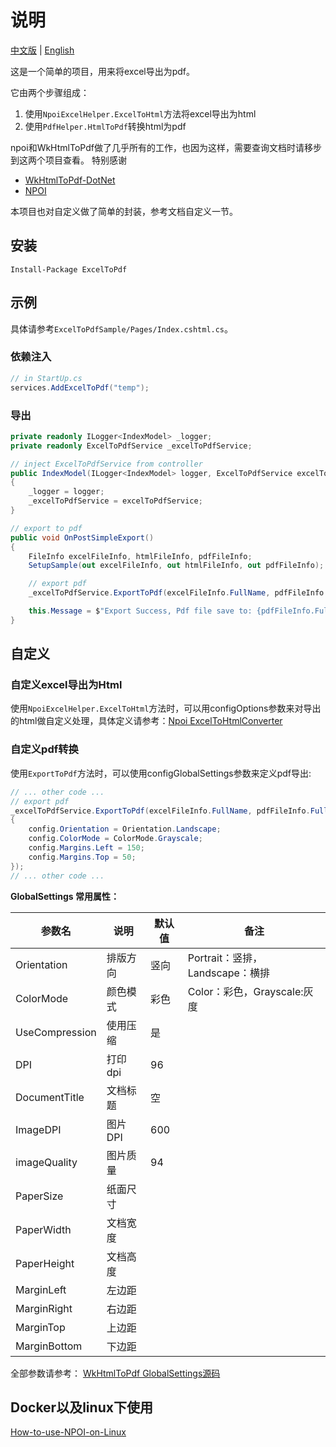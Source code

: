 # 说明

[中文版](/README.md) | [English](./doc/README_En.md)

这是一个简单的项目，用来将excel导出为pdf。

它由两个步骤组成：
1. 使用`NpoiExcelHelper.ExcelToHtml`方法将excel导出为html
2. 使用`PdfHelper.HtmlToPdf`转换html为pdf

npoi和WkHtmlToPdf做了几乎所有的工作，也因为这样，需要查询文档时请移步到这两个项目查看。
特别感谢
- [WkHtmlToPdf-DotNet](https://github.com/HakanL/WkHtmlToPdf-DotNet)
- [NPOI](https://github.com/nissl-lab/npoi/wiki/How-to-use-NPOI-on-Linux)

本项目也对自定义做了简单的封装，参考文档自定义一节。

## 安装

```
Install-Package ExcelToPdf
```

## 示例

具体请参考`ExcelToPdfSample/Pages/Index.cshtml.cs`。

### 依赖注入
```csharp
// in StartUp.cs
services.AddExcelToPdf("temp");
```

### 导出
```csharp
private readonly ILogger<IndexModel> _logger;
private readonly ExcelToPdfService _excelToPdfService;

// inject ExcelToPdfService from controller
public IndexModel(ILogger<IndexModel> logger, ExcelToPdfService excelToPdfService)
{
	_logger = logger;
	_excelToPdfService = excelToPdfService;
}

// export to pdf
public void OnPostSimpleExport()
{
	FileInfo excelFileInfo, htmlFileInfo, pdfFileInfo;
	SetupSample(out excelFileInfo, out htmlFileInfo, out pdfFileInfo);

	// export pdf
	_excelToPdfService.ExportToPdf(excelFileInfo.FullName, pdfFileInfo.FullName);

	this.Message = $"Export Success, Pdf file save to: {pdfFileInfo.FullName}";
}
```

## 自定义

### 自定义excel导出为Html

使用`NpoiExcelHelper.ExcelToHtml`方法时，可以用configOptions参数来对导出的html做自定义处理，具体定义请参考：[Npoi ExcelToHtmlConverter](https://github.com/nissl-lab/npoi/blob/edac37ddf7c442e8e66b47f72d53d9aa81c5db35/ooxml/SS/Converter/ExcelToHtmlConverter.cs)


### 自定义pdf转换

使用`ExportToPdf`方法时，可以使用configGlobalSettings参数来定义pdf导出:
```csharp
// ... other code ...
// export pdf
_excelToPdfService.ExportToPdf(excelFileInfo.FullName, pdfFileInfo.FullName, configPdfGlobalSettings: config =>
{
	config.Orientation = Orientation.Landscape;
	config.ColorMode = ColorMode.Grayscale;
	config.Margins.Left = 150;
	config.Margins.Top = 50;
});
// ... other code ...
```

**GlobalSettings 常用属性：**

|参数名|说明|默认值|备注|
|-|-|-|-|
|Orientation|排版方向|竖向|Portrait：竖排，Landscape：横排|
|ColorMode|颜色模式|彩色|Color：彩色，Grayscale:灰度|
|UseCompression|使用压缩|是||
|DPI|打印dpi|96|
|DocumentTitle|文档标题|空||
|ImageDPI|图片DPI|600||
|imageQuality|图片质量|94||
|PaperSize|纸面尺寸||
|PaperWidth|文档宽度||
|PaperHeight|文档高度||
|MarginLeft|左边距||
|MarginRight|右边距||
|MarginTop|上边距||
|MarginBottom|下边距||

全部参数请参考：
[WkHtmlToPdf GlobalSettings源码](https://github.com/HakanL/WkHtmlToPdf-DotNet/blob/master/src/WkHtmlToPdf-DotNet/Settings/GlobalSettings.cs)

## Docker以及linux下使用

[How-to-use-NPOI-on-Linux](https://github.com/nissl-lab/npoi/wiki/How-to-use-NPOI-on-Linux)
